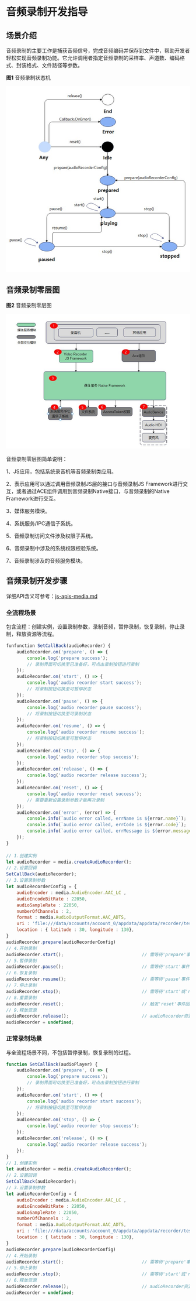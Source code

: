 # 音频录制开发指导

## 场景介绍

音频录制的主要工作是捕获音频信号，完成音频编码并保存到文件中，帮助开发者轻松实现音频录制功能。它允许调用者指定音频录制的采样率、声道数、编码格式、封装格式、文件路径等参数。

**图1** 音频录制状态机

![zh-ch_image_audio_recorder_state_machine](figures/zh-ch_image_audio_recorder_state_machine.jpg)

## 音频录制零层图

**图2** 音频录制零层图

![zh-ch_image_audio_recorder_zero](figures/zh-ch_image_audio_recorder_zero.jpg)

音频录制零层图简单说明：

1、JS应用，包括系统录音机等音频录制类应用。

2、表示应用可以通过调用音频录制JS层的接口与音频录制JS Framework进行交互，或者通过ACE组件调用到音频录制Native接口，与音频录制的Native Framework进行交互。

3、媒体服务模块。

4、系统服务/IPC通信子系统。

5、音频录制访问文件涉及权限子系统。

6、音频录制中涉及的系统权限校验系统。

7、音频录制涉及的音频服务模块。

## 音频录制开发步骤

详细API含义可参考：[js-apis-media.md](../reference/apis/js-apis-media.md)

### 全流程场景

包含流程：创建实例，设置录制参数，录制音频，暂停录制，恢复录制，停止录制，释放资源等流程。

```js
funfunction SetCallBack(audioRecorder) {
    audioRecorder.on('prepare', () => {              								// 设置'prepare'事件回调
        console.log('prepare success');    
        // 录制界面可切换至已准备好，可点击录制按钮进行录制
    });
    audioRecorder.on('start', () => {    		     								// 设置'start'事件回调
    	console.log('audio recorder start success');
        // 将录制按钮切换至可暂停状态
    });
    audioRecorder.on('pause', () => {    		     								// 设置'pause'事件回调
        console.log('audio recorder pause success');
        // 将录制按钮切换至可录制状态
    });
    audioRecorder.on('resume', () => {    		     								// 设置'resume'事件回调
        console.log('audio recorder resume success');
        // 将录制按钮切换至可暂停状态
    });
    audioRecorder.on('stop', () => {    		     								// 设置'stop'事件回调
        console.log('audio recorder stop success');
    });
    audioRecorder.on('release', () => {    		     								// 设置'release'事件回调
        console.log('audio recorder release success');
    });
    audioRecorder.on('reset', () => {    		     								// 设置'reset'事件回调
        console.log('audio recorder reset success');
        // 需要重新设置录制参数才能再次录制
    });
    audioRecorder.on('error', (error) => {             								// 设置'error'事件回调
        console.info(`audio error called, errName is ${error.name}`);
        console.info(`audio error called, errCode is ${error.code}`);
        console.info(`audio error called, errMessage is ${error.message}`);
    });
}

// 1.创建实例
let audioRecorder = media.createAudioRecorder();    
// 2.设置回调
SetCallBack(audioRecorder);    
// 3.设置录制参数
let audioRecorderConfig = {
    audioEncoder : media.AudioEncoder.AAC_LC ,
    audioEncodeBitRate : 22050,
    audioSampleRate : 22050,
    numberOfChannels : 2,
    format : media.AudioOutputFormat.AAC_ADTS,
    uri : 'file:///data/accounts/account_0/appdata/appdata/recorder/test.m4a',       // 文件需先由调用者创建，并给予适当的权限
    location : { latitude : 30, longitude : 130},
}																					
audioRecorder.prepare(audioRecorderConfig)
// 4.开始录制
audioRecorder.start();                            	// 需等待'prepare'事件回调完成后，才可调用start进行录制，触发'start'事件回调
// 5.暂停录制
audioRecorder.pause();                             	// 需等待'start'事件回调完成后，才可调用pause进行暂停，触发'pause'事件回调
// 6.恢复录制
audioRecorder.resume();                             // 需等待'pause'事件回调完成后，才可调用resume进行录制，触发'resume'事件回调
// 7.停止录制
audioRecorder.stop();                             	// 需等待'start'或'resume'事件回调完成后，才可调用stop进行暂停，触发'stop'事件回调
// 8.重置录制
audioRecorder.reset();                              // 触发'reset'事件回调后，重新进行prepare，才可重新录制
// 9.释放资源
audioRecorder.release();                           	// audioRecorder资源被销毁
audioRecorder = undefined;
```

### 正常录制场景

与全流程场景不同，不包括暂停录制，恢复录制的过程。

```js
function SetCallBack(audioPlayer) {
    audioRecorder.on('prepare', () => {              								// 设置'prepare'事件回调
        console.log('prepare success');    
        // 录制界面可切换至已准备好，可点击录制按钮进行录制
    });
    audioRecorder.on('start', () => {    		     								// 设置'start'事件回调
    	console.log('audio recorder start success');
        // 将录制按钮切换至可暂停状态
    });  
    audioRecorder.on('stop', () => {    		     								// 设置'stop'事件回调
        console.log('audio recorder stop success');
    });    
    audioRecorder.on('release', () => {    		     								// 设置'release'事件回调
        console.log('audio recorder release success');
    });    
}
// 1.创建实例
let audioRecorder = media.createAudioRecorder();   
// 2.设置回调
SetCallBack(audioRecorder);       
// 3.设置录制参数
let audioRecorderConfig = {
    audioEncoder : media.AudioEncoder.AAC_LC ,
    audioEncodeBitRate : 22050,
    audioSampleRate : 22050,
    numberOfChannels : 2,
    format : media.AudioOutputFormat.AAC_ADTS,
    uri : 'file:///data/accounts/account_0/appdata/appdata/recorder/test.m4a',      // 文件需先由调用者创建，并给予适当的权限
    location : { latitude : 30, longitude : 130},
}
audioRecorder.prepare(audioRecorderConfig)
// 4.开始录制
audioRecorder.start();                            	// 需等待'prepare'事件回调完成后，才可调用start进行录制，触发'start'事件回调
// 5.停止录制
audioRecorder.stop();                             	// 需等待'start'或'resume'事件回调完成后，才可调用stop进行暂停，触发'stop'事件回调
// 6.释放资源
audioRecorder.release();                           	// audioRecorder资源被销毁
audioRecorder = undefined;
```


